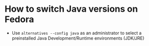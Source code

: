# How to switch Java versions on Fedora
* Use `alternatives --config java` as an administrator to select a preinstalled Java Development/Runtime environments (JDK/JRE)